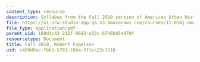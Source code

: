 ```yaml
---
content_type: resource
description: Syllabus from the Fall 2010 version of American Urban History II.
file: https://ol-ocw-studio-app-qa.s3.amazonaws.com/courses/11-014j-american-urban-history-ii-fall-2011/c489d0acfbb257811bba5f1ec22c1518_MIT11_014JF11_syllf10.pdf
file_type: application/pdf
parent_uid: 109d4c43-215f-9683-e33c-6746b954d70f
resourcetype: Document
title: Fall 2010, Robert Fogelson
uid: c489d0ac-fbb2-5781-1bba-5f1ec22c1518
---
```

